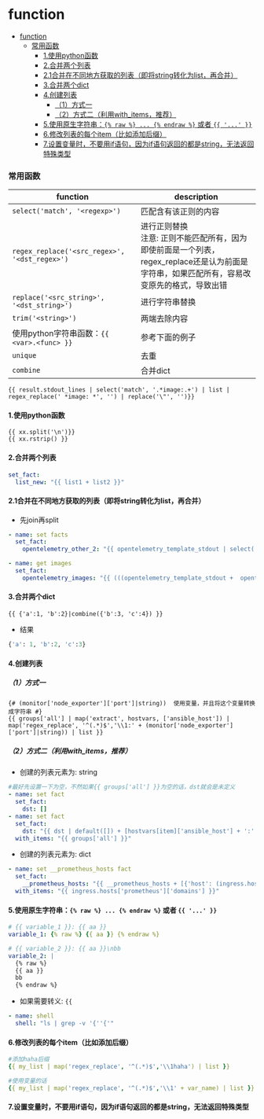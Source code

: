 # function

<!-- @import "[TOC]" {cmd="toc" depthFrom=1 depthTo=6 orderedList=false} -->
<!-- code_chunk_output -->

- [function](#function)
    - [常用函数](#常用函数)
      - [1.使用python函数](#1使用python函数)
      - [2.合并两个列表](#2合并两个列表)
      - [2.1合并在不同地方获取的列表（即将string转化为list，再合并）](#21合并在不同地方获取的列表即将string转化为list再合并)
      - [3.合并两个dict](#3合并两个dict)
      - [4.创建列表](#4创建列表)
        - [（1）方式一](#1方式一)
        - [（2）方式二（利用with_items，推荐）](#2方式二利用with_items推荐)
      - [5.使用原生字符串：`{% raw %} ... {% endraw %}` 或者 `{{ '...' }}`](#5使用原生字符串-raw-endraw-或者)
      - [6.修改列表的每个item（比如添加后缀）](#6修改列表的每个item比如添加后缀)
      - [7.设置变量时，不要用if语句，因为if语句返回的都是string，无法返回特殊类型](#7设置变量时不要用if语句因为if语句返回的都是string无法返回特殊类型)

<!-- /code_chunk_output -->

### 常用函数

|function|description|
|-|-|
|`select('match', '<regexp>')`|匹配含有该正则的内容|
|`regex_replace('<src_regex>', '<dst_regex>')`|进行正则替换</br>注意: 正则不能匹配所有，因为即使前面是一个列表，regex_replace还是认为前面是字符串，如果匹配所有，容易改变原先的格式，导致出错|
|`replace('<src_string>', '<dst_string>')`|进行字符串替换|
|`trim('<string>')`|两端去除<string>内容|
|使用python字符串函数：`{{ <var>.<func> }}`|参考下面的例子|
|`unique`|去重|
|`combine`|合并dict|

```jinja2
{{ result.stdout_lines | select('match', '.*image:.+') | list | regex_replace(' *image: *', '') | replace('\"', '')}}
```

#### 1.使用python函数
```jinja2
{{ xx.split('\n')}}
{{ xx.rstrip() }}
```

#### 2.合并两个列表
```yaml
set_fact:
  list_new: "{{ list1 + list2 }}"
```

#### 2.1合并在不同地方获取的列表（即将string转化为list，再合并）
* 先join再split
```yaml
- name: set facts
  set_fact:
    opentelemetry_other_2: "{{ opentelemetry_template_stdout | select('match', '.*image=.*') | join('\n') | regex_replace(' *- --collector-image=', '') }}"

- name: get images
  set_fact:
    opentelemetry_images: "{{ (((opentelemetry_template_stdout +  opentelemetry_other_1_stdout) | select('match', '.*image:.*') | list) + opentelemetry_other_2.split('\n')) | regex_replace(' *image: *', '') | replace('\"', '') }}"

```

#### 3.合并两个dict
```jinja2
{{ {'a':1, 'b':2}|combine({'b':3, 'c':4}) }}
```
* 结果
```python
{'a': 1, 'b':2, 'c':3}
```

#### 4.创建列表

##### （1）方式一
```jinja2
{# (monitor['node_exporter']['port']|string))  使用变量，并且将这个变量转换成字符串 #}
{{ groups['all'] | map('extract', hostvars, ['ansible_host']) | map('regex_replace', '^(.*)$','\\1:' + (monitor['node_exporter']['port']|string)) | list }}
```


##### （2）方式二（利用with_items，推荐）
* 创建的列表元素为: string
```yaml
#最好先设置一下为空，不然如果{{ groups['all'] }}为空的话，dst就会是未定义
- name: set fact
  set_fact:
    dst: []
- name: set fact
  set_fact:
    dst: "{{ dst | default([]) + [hostvars[item]['ansible_host'] + ':' + (monitor['node_exporter']['port']|string)]}}"
  with_items: "{{ groups['all'] }}"
```


* 创建的列表元素为: dict
```yaml
- name: set __prometheus_hosts fact
  set_fact:
    __prometheus_hosts: "{{ __prometheus_hosts + [{'host': (ingress.hosts['prometheus']['host'] + '.' + item).strip('.'), 'path': ingress.hosts['prometheus']['path']}] }}"
  with_items: "{{ ingress.hosts['prometheus']['domains'] }}"
```

#### 5.使用原生字符串：`{% raw %} ... {% endraw %}` 或者 `{{ '...' }}`
```yaml
# {{ variable_1 }}: {{ aa }}
variable_1: {% raw %} {{ aa }} {% endraw %}

# {{ variable_2 }}: {{ aa }}\nbb
variable_2: |
  {% raw %}
  {{ aa }}
  bb
  {% endraw %}
```

* 如果需要转义: `{{`
```yaml
- name: shell
  shell: "ls | grep -v '{''{'"
```

#### 6.修改列表的每个item（比如添加后缀）
```yaml
#添加haha后缀
{{ my_list | map('regex_replace', '^(.*)$','\\1haha') | list }}

#使用变量的话
{{ my_list | map('regex_replace', '^(.*)$','\\1' + var_name) | list }}
```

#### 7.设置变量时，不要用if语句，因为if语句返回的都是string，无法返回特殊类型
